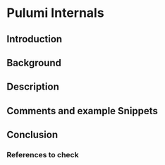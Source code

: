 # **Pulumi Internals**

## **Introduction**


## **Background**

## **Description**

## **Comments and example Snippets**

## **Conclusion**



### **References to check**


